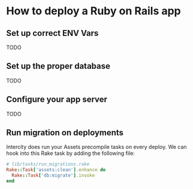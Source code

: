 # How to deploy a Ruby on Rails app

## Set up correct ENV Vars

TODO

## Set up the proper database

TODO

## Configure your app server

TODO

## Run migration on deployments

Intercity does run your Assets precompile tasks on every deploy. We can hook
into this Rake task by adding the following file:

```ruby
# lib/tasks/run_migrations.rake
Rake::Task['assets:clean'].enhance do
  Rake::Task['db:migrate'].invoke
end
```
